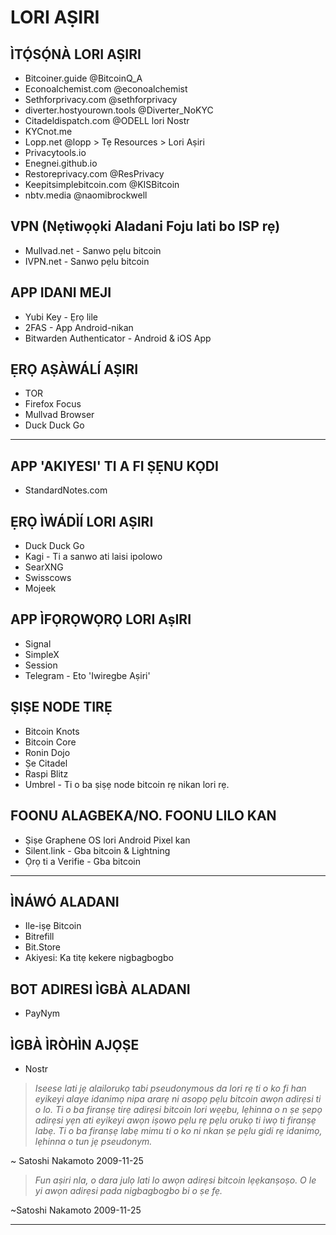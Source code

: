 # LORI AṢIRI
## ÌTỌ́SỌ́NÀ LORI AṢIRI
* Bitcoiner.guide @BitcoinQ_A
* Econoalchemist.com @econoalchemist
* Sethforprivacy.com @sethforprivacy
* diverter.hostyourown.tools @Diverter_NoKYC
* Citadeldispatch.com @ODELL lori Nostr
* KYCnot.me
* Lopp.net @lopp > Tẹ Resources > Lori Aṣiri
* Privacytools.io
* Enegnei.github.io
* Restoreprivacy.com @ResPrivacy
* Keepitsimplebitcoin.com @KISBitcoin
* nbtv.media @naomibrockwell

## VPN (Nẹtiwọọki Aladani Foju lati bo ISP rẹ)
* Mullvad.net - Sanwo pẹlu bitcoin
* IVPN.net - Sanwo pẹlu bitcoin

## APP IDANI MEJI
* Yubi Key - Ẹrọ lile
* 2FAS - App Android-nikan
* Bitwarden Authenticator - Android & iOS App

## ẸRỌ AṢÀWÁLÍ AṢIRI
* TOR
* Firefox Focus
* Mullvad Browser
* Duck Duck Go
---
## APP 'AKIYESI' TI A FI ṢẸNU KỌDI
* StandardNotes.com
## ẸRỌ ÌWÁDÌÍ LORI AṢIRI
* Duck Duck Go
* Kagi - Ti a sanwo ati laisi ipolowo
* SearXNG
* Swisscows
* Mojeek

## APP ÌFỌRỌWỌRỌ LORI AṣIRI
* Signal
* SimpleX
* Session
* Telegram - Eto 'Iwiregbe Aṣiri'
## ṢIṢE NODE TIRẸ
* Bitcoin Knots
* Bitcoin Core
* Ronin Dojo
* Ṣe Citadel
* Raspi Blitz
* Umbrel - Ti o ba ṣiṣẹ node bitcoin rẹ nikan lori rẹ.
## FOONU ALAGBEKA/NO. FOONU LILO KAN
* Ṣiṣe Graphene OS lori Android Pixel kan
* Silent.link - Gba bitcoin & Lightning
* Ọrọ ti a Verifie - Gba bitcoin

---

## ÌNÁWÓ ALADANI
* Ile-iṣẹ Bitcoin
* Bitrefill
* Bit.Store
* Akiyesi: Ka titẹ kekere nigbagbogbo
## BOT ADIRESI ÌGBÀ ALADANI
* PayNym
## ÌGBÀ ÌRÒHÌN AJỌṢE
* Nostr

>*Iseese lati jẹ alailorukọ tabi
pseudonymous da lori rẹ ti o ko fi han
eyikeyi alaye idanimọ nipa
ararẹ ni asopọ pẹlu bitcoin
awọn adirẹsi ti o lo. Ti o ba firanṣẹ tirẹ
adirẹsi bitcoin lori wẹẹbu, lẹhinna o n ṣe
ṣepọ adirẹsi yẹn ati eyikeyi
awọn iṣowo pẹlu rẹ pẹlu orukọ ti iwọ
ti firanṣẹ labẹ.
Ti o ba firanṣẹ labẹ mimu ti
o ko ni nkan ṣe pẹlu gidi rẹ
idanimọ, lẹhinna o tun jẹ pseudonym.*

~ Satoshi Nakamoto 2009-11-25

>*Fun aṣiri nla, o dara julọ lati lo
awọn adirẹsi bitcoin lẹẹkanṣoṣo. O le
yi awọn adirẹsi pada nigbagbogbo bi o ṣe fẹ.*

~Satoshi Nakamoto 2009-11-25

---
